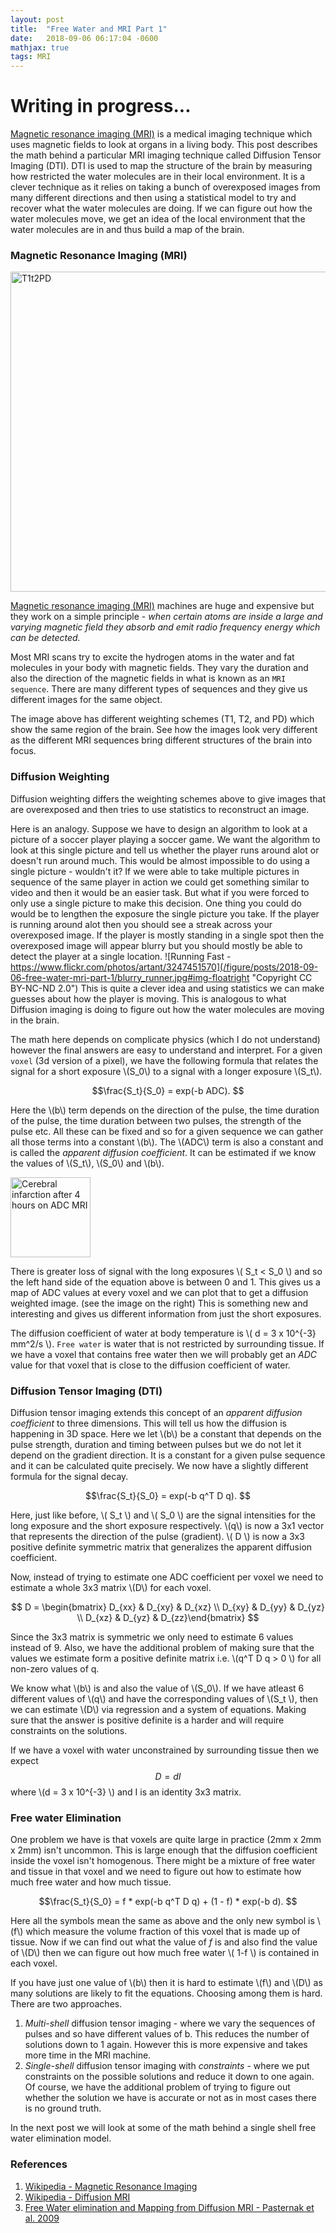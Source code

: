 ```yaml
---
layout: post
title:  "Free Water and MRI Part 1"
date:   2018-09-06 06:17:04 -0600
mathjax: true
tags: MRI
---
```


# Writing in progress...

[Magnetic resonance imaging
(MRI)](https://en.wikipedia.org/wiki/Magnetic_resonance_imaging) is a medical
imaging technique which uses magnetic fields to look at organs in a living
body. This post describes the math behind a particular MRI imaging technique
called Diffusion Tensor Imaging (DTI). DTI is used to map the structure of the
brain by measuring how restricted the water molecules are in their local
environment. It is a clever technique as it relies on taking a bunch of
overexposed images from many different directions and then using a statistical
model to try and recover what the water molecules are doing. If we can figure
out how the water molecules move, we get an idea of the local environment that
the water molecules are in and thus build a map of the brain. 

<!--more-->

### Magnetic Resonance Imaging (MRI)

<a title="By KieranMaher at English Wikibooks [Public domain], via Wikimedia Commons" href="https://commons.wikimedia.org/wiki/File:T1t2PD.jpg"><img width="512" alt="T1t2PD" src="https://upload.wikimedia.org/wikipedia/commons/0/03/T1t2PD.jpg#img-center"></a>

[Magnetic resonance imaging
(MRI)](https://en.wikipedia.org/wiki/Magnetic_resonance_imaging) machines are
huge and expensive but they work on a simple principle -  _when certain atoms
are inside a large and varying magnetic field they absorb and emit radio
frequency energy which can be detected._ 

Most MRI scans try to excite the hydrogen atoms in the water and fat molecules
in your body with magnetic fields. They vary the duration and also the
direction of the magnetic fields in what is known as an `MRI sequence`. There
are many different types of sequences and they give us different images for the
same object. 

The image above has different weighting schemes (T1, T2, and PD) which show the
same region of the brain. See how the images look very different as the
different MRI sequences bring different structures of the brain into focus. 

### Diffusion Weighting

Diffusion weighting differs the weighting schemes above to give images that are
overexposed and then tries to use statistics to reconstruct an image. 

Here is an analogy. Suppose we have to design an algorithm to look at a picture
of a soccer player playing a soccer game. We want the algorithm to look at this
single picture and tell us whether the player runs around alot or doesn't run
around much.  This would be almost impossible to do using a single picture -
wouldn't it? If we were able to take multiple pictures in sequence of the same
player in action we could get something similar to video and then it would be
an easier task.  But what if you were forced to only use a single picture to
make this decision.  One thing you could do would be to lengthen the exposure
the single picture you take. If the player is running around alot then you
should see a streak across your overexposed image. If the player is mostly
standing in a single spot then the overexposed image will appear blurry but you
should mostly be able to detect the player at a single location.  ![Running
Fast -
https://www.flickr.com/photos/artant/3247451570](/figure/posts/2018-09-06-free-water-mri-part-1/blurry_runner.jpg#img-floatright
"Copyright CC BY-NC-ND 2.0") This is quite a clever idea and using statistics
we can make guesses about how the player is moving. This is analogous to what
Diffusion imaging is doing to figure out how the water molecules are moving in
the brain.

The math here depends on complicate physics (which I do not understand) however
the final answers are easy to understand and interpret. For a given `voxel` (3d
version of a pixel), we have the following formula that relates the signal
for a short exposure \\(S_0\\) to a signal with a longer exposure \\(S_t\\). 

$$\frac{S_t}{S_0} = exp(-b ADC). $$

Here the \\(b\\) term depends on the direction of the pulse, the time duration
of the pulse, the time duration between two pulses, the strength of the pulse
etc.  All these can be fixed and so for a given sequence we can gather all
those terms into a constant \\(b\\). The \\(ADC\\) term is also a constant and
is called the _apparent diffusion coefficient_. It can be estimated if we
know the values of \\(S_t\\), \\(S_0\\) and \\(b\\). 

<a title="By Jian-Min Shen, Xian-Wu Xia, Wu-Gen Kang, Jian-Jun Yuan and Liang Sheng [CC BY 2.0]" href="https://commons.wikimedia.org/wiki/File:Cerebral_infarction_after_4_hours_on_ADC_MRI.jpg"><img width="128" alt="Cerebral infarction after 4 hours on ADC MRI" src="https://upload.wikimedia.org/wikipedia/commons/f/f3/Cerebral_infarction_after_4_hours_on_ADC_MRI.jpg#img-floatright"></a>

There is greater loss of signal with the long exposures \\( S_t < S_0 \\) and
so the left hand side of the equation above is between 0 and 1. This gives us a
map of ADC values at every voxel and we can plot that to get a diffusion
weighted image.  (see the image on the right) This is something new and
interesting and gives us different information from just the short exposures.

The diffusion coefficient of water at body temperature is \\( d = 3 x 10^{-3}
mm^2/s  \\). `Free water` is water that is not restricted by surrounding
tissue. If we have a voxel that contains free water then we will probably get
an _ADC_ value for that voxel that is close to the diffusion coefficient of
water. 

### Diffusion Tensor Imaging (DTI)

Diffusion tensor imaging extends this concept of an _apparent diffusion
coefficient_ to three dimensions. This will tell us how the diffusion is
happening in 3D space.  Here we let \\(b\\) be a constant that depends on the
pulse strength, duration and timing between pulses but we do not let it depend
on the gradient direction. It is a constant for a given pulse sequence and it
can be calculated quite precisely. We now have a slightly different formula for
the signal decay. 

$$\frac{S_t}{S_0} = exp(-b q^T D q). $$

Here, just like before, \\( S_t \\) and \\( S_0 \\) are the signal intensities
for the long exposure and the short exposure respectively. \\(q\\) is now a 3x1
vector that represents the direction of the pulse (gradient). \\( D \\) is now
a 3x3 positive definite symmetric matrix that generalizes the apparent
diffusion coefficient.  

Now, instead of trying to estimate one ADC coefficient per voxel we need to
estimate a whole 3x3 matrix \\(D\\) for each voxel. 

$$ D = \begin{bmatrix} D_{xx} & D_{xy} & D_{xz} \\ D_{xy} & D_{yy} & D_{yz} \\
D_{xz} & D_{yz} & D_{zz}\end{bmatrix} $$

Since the 3x3 matrix is symmetric we only need to estimate 6 values instead of 9. 
Also, we have the additional problem of making sure that the values we
estimate form a positive definite matrix i.e. \\(q^T D q > 0 \\) for all
non-zero values of q.

We know what \\(b\\) is and also the value of \\(S_0\\). If we have atleast 6
different values of \\(q\\) and have the corresponding values of \\(S_t \\),
then we can estimate \\(D\\) via regression and a system of equations. Making
sure that the answer is positive definite is a harder and will require
constraints on the solutions. 

If we have a voxel with water unconstrained by surrounding tissue then we
expect $$D = d I $$ where \\(d = 3 x 10^{-3} \\) and I is an identity 3x3
matrix.

### Free water Elimination 

One problem we have is that voxels are quite large in practice (2mm x 2mm x
2mm) isn't uncommon. This is large enough that the diffusion coefficient inside
the voxel isn't homogenous. There might be a mixture of free water and tissue
in that voxel and we need to figure out how to estimate how much free water and
how much tissue. 

$$\frac{S_t}{S_0} = f * exp(-b q^T D q) + (1 - f) * exp(-b d). $$

Here all the symbols mean the same as above and the only new symbol is \\(f\\)
which measure the volume fraction of this voxel that is made up of tissue. Now
if we can find out what the value of $f$ is and also find the value of \\(D\\)
then we can figure out how much free water \\( 1-f \\) is contained in each
voxel. 

If you have just one value of \\(b\\) then it is hard to estimate \\(f\\) and
\\(D\\) as many solutions are likely to fit the equations. Choosing among them
is hard. There are two approaches. 
1. *Multi-shell* diffusion tensor imaging - where we vary the sequences of
   pulses and so have different values of b. This reduces the number of
   solutions down to 1 again. However this is more expensive and takes more time
   in the MRI machine.  
2. *Single-shell* diffusion tensor imaging with *constraints* - where we put
   constraints on the possible solutions and reduce it down to one again. Of
   course, we have the additional problem of trying to figure out whether the
   solution we have is accurate or not as in most cases there is no ground truth. 

In the next post we will look at some of the math behind a single shell free
water elimination model. 


### References

1. [Wikipedia - Magnetic Resonance Imaging](https://en.wikipedia.org/wiki/Magnetic_resonance_imaging)
1. [Wikipedia - Diffusion MRI](https://en.wikipedia.org/wiki/Diffusion_MRI)
1. [Free Water elimination and Mapping from Diffusion MRI - Pasternak et al. 2009](https://onlinelibrary.wiley.com/doi/epdf/10.1002/mrm.22055)

